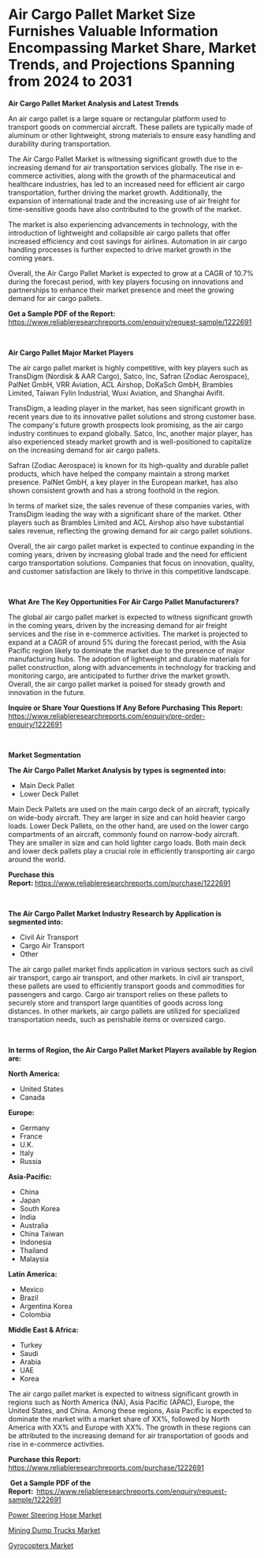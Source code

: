 <p><h1>Air Cargo Pallet Market Size Furnishes Valuable Information Encompassing Market Share, Market Trends, and Projections Spanning from 2024 to 2031</h1></p><p><strong>Air Cargo Pallet Market Analysis and Latest Trends</strong></p>
<p><p>An air cargo pallet is a large square or rectangular platform used to transport goods on commercial aircraft. These pallets are typically made of aluminum or other lightweight, strong materials to ensure easy handling and durability during transportation.</p><p>The Air Cargo Pallet Market is witnessing significant growth due to the increasing demand for air transportation services globally. The rise in e-commerce activities, along with the growth of the pharmaceutical and healthcare industries, has led to an increased need for efficient air cargo transportation, further driving the market growth. Additionally, the expansion of international trade and the increasing use of air freight for time-sensitive goods have also contributed to the growth of the market.</p><p>The market is also experiencing advancements in technology, with the introduction of lightweight and collapsible air cargo pallets that offer increased efficiency and cost savings for airlines. Automation in air cargo handling processes is further expected to drive market growth in the coming years.</p><p>Overall, the Air Cargo Pallet Market is expected to grow at a CAGR of 10.7% during the forecast period, with key players focusing on innovations and partnerships to enhance their market presence and meet the growing demand for air cargo pallets.</p></p>
<p><strong>Get a Sample PDF of the Report:&nbsp;</strong> <a href="https://www.reliableresearchreports.com/enquiry/request-sample/1222691">https://www.reliableresearchreports.com/enquiry/request-sample/1222691</a></p>
<p>&nbsp;</p>
<p><strong>Air Cargo Pallet Major Market Players</strong></p>
<p><p>The air cargo pallet market is highly competitive, with key players such as TransDigm (Nordisk & AAR Cargo), Satco, Inc, Safran (Zodiac Aerospace), PalNet GmbH, VRR Aviation, ACL Airshop, DoKaSch GmbH, Brambles Limited, Taiwan Fylin Industrial, Wuxi Aviation, and Shanghai Avifit. </p><p>TransDigm, a leading player in the market, has seen significant growth in recent years due to its innovative pallet solutions and strong customer base. The company's future growth prospects look promising, as the air cargo industry continues to expand globally. Satco, Inc, another major player, has also experienced steady market growth and is well-positioned to capitalize on the increasing demand for air cargo pallets.</p><p>Safran (Zodiac Aerospace) is known for its high-quality and durable pallet products, which have helped the company maintain a strong market presence. PalNet GmbH, a key player in the European market, has also shown consistent growth and has a strong foothold in the region.</p><p>In terms of market size, the sales revenue of these companies varies, with TransDigm leading the way with a significant share of the market. Other players such as Brambles Limited and ACL Airshop also have substantial sales revenue, reflecting the growing demand for air cargo pallet solutions.</p><p>Overall, the air cargo pallet market is expected to continue expanding in the coming years, driven by increasing global trade and the need for efficient cargo transportation solutions. Companies that focus on innovation, quality, and customer satisfaction are likely to thrive in this competitive landscape.</p></p>
<p>&nbsp;</p>
<p><strong>What Are The Key Opportunities For Air Cargo Pallet Manufacturers?</strong></p>
<p><p>The global air cargo pallet market is expected to witness significant growth in the coming years, driven by the increasing demand for air freight services and the rise in e-commerce activities. The market is projected to expand at a CAGR of around 5% during the forecast period, with the Asia Pacific region likely to dominate the market due to the presence of major manufacturing hubs. The adoption of lightweight and durable materials for pallet construction, along with advancements in technology for tracking and monitoring cargo, are anticipated to further drive the market growth. Overall, the air cargo pallet market is poised for steady growth and innovation in the future.</p></p>
<p><strong>Inquire or Share Your Questions If Any Before Purchasing This Report:</strong> <a href="https://www.reliableresearchreports.com/enquiry/pre-order-enquiry/1222691">https://www.reliableresearchreports.com/enquiry/pre-order-enquiry/1222691</a></p>
<p>&nbsp;</p>
<p><strong>Market Segmentation</strong></p>
<p><strong>The Air Cargo Pallet Market Analysis by types is segmented into:</strong></p>
<p><ul><li>Main Deck Pallet</li><li>Lower Deck Pallet</li></ul></p>
<p><p>Main Deck Pallets are used on the main cargo deck of an aircraft, typically on wide-body aircraft. They are larger in size and can hold heavier cargo loads. Lower Deck Pallets, on the other hand, are used on the lower cargo compartments of an aircraft, commonly found on narrow-body aircraft. They are smaller in size and can hold lighter cargo loads. Both main deck and lower deck pallets play a crucial role in efficiently transporting air cargo around the world.</p></p>
<p><strong>Purchase this Report:&nbsp;</strong><a href="https://www.reliableresearchreports.com/purchase/1222691">https://www.reliableresearchreports.com/purchase/1222691</a></p>
<p>&nbsp;</p>
<p><strong>The Air Cargo Pallet Market Industry Research by Application is segmented into:</strong></p>
<p><ul><li>Civil Air Transport</li><li>Cargo Air Transport</li><li>Other</li></ul></p>
<p><p>The air cargo pallet market finds application in various sectors such as civil air transport, cargo air transport, and other markets. In civil air transport, these pallets are used to efficiently transport goods and commodities for passengers and cargo. Cargo air transport relies on these pallets to securely store and transport large quantities of goods across long distances. In other markets, air cargo pallets are utilized for specialized transportation needs, such as perishable items or oversized cargo.</p></p>
<p>&nbsp;</p>
<p><strong>In terms of Region, the Air Cargo Pallet Market Players available by Region are:</strong></p>
<p>
    <p> <strong> North America: </strong>
        <ul>
            <li>United States</li>
            <li>Canada</li>
        </ul>
        </p> 
    <p> <strong> Europe: </strong>
        <ul>
            <li>Germany</li>
            <li>France</li>
            <li>U.K.</li>
            <li>Italy</li>
            <li>Russia</li>
        </ul>
        </p> 
    <p> <strong> Asia-Pacific: </strong>
        <ul>
            <li>China</li>
            <li>Japan</li>
            <li>South Korea</li>
            <li>India</li>
            <li>Australia</li>
            <li>China Taiwan</li>
            <li>Indonesia</li>
            <li>Thailand</li>
            <li>Malaysia</li>
        </ul>
        </p> 
    <p> <strong> Latin America: </strong>
        <ul>
            <li>Mexico</li>
            <li>Brazil</li>
            <li>Argentina Korea</li>
            <li>Colombia</li>
        </ul>
        </p> 
    <p> <strong> Middle East & Africa: </strong>
        <ul>
            <li>Turkey</li>
            <li>Saudi</li>
            <li>Arabia</li>
            <li>UAE</li>
            <li>Korea</li>
        </ul>
    </p>
    </p>
<p><p>The air cargo pallet market is expected to witness significant growth in regions such as North America (NA), Asia Pacific (APAC), Europe, the United States, and China. Among these regions, Asia Pacific is expected to dominate the market with a market share of XX%, followed by North America with XX% and Europe with XX%. The growth in these regions can be attributed to the increasing demand for air transportation of goods and rise in e-commerce activities.</p></p>
<p><strong>Purchase this Report: </strong><a href="https://www.reliableresearchreports.com/purchase/1222691">https://www.reliableresearchreports.com/purchase/1222691</a></p>
<p>&nbsp;<strong>Get a Sample PDF of the Report:&nbsp;&nbsp;</strong><a href="https://www.reliableresearchreports.com/enquiry/request-sample/1222691">https://www.reliableresearchreports.com/enquiry/request-sample/1222691</a></p>
<p><strong></strong></p>
<p><p><a href="https://github.com/Sinjinluong3e0awx2m195k76/Market-Research-Report-List-1/blob/main/power-steering-hose-market.md">Power Steering Hose Market</a></p><p><a href="https://github.com/shotows/Market-Research-Report-List-1/blob/main/mining-dump-trucks-market.md">Mining Dump Trucks Market</a></p><p><a href="https://github.com/beatblasta/Market-Research-Report-List-2/blob/main/gyrocopters-market.md">Gyrocopters Market</a></p></p>